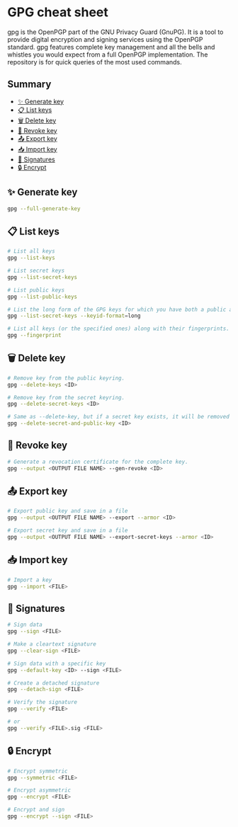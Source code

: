 # GPG cheat sheet

gpg is the OpenPGP part of the GNU Privacy Guard (GnuPG). It is a tool to provide digital encryption and signing services using the OpenPGP standard. gpg features complete key management and all the  bells  and whistles you would expect from a full OpenPGP implementation.
The repository is for quick queries of the most used commands.

## Summary

- [:sparkles: Generate key](#sparkles-generate-key)
- [:clipboard: List keys](#wastebasket-delete-key)
- [:wastebasket: Delete key](#wastebasket-delete-key)
- [:no_entry_sign: Revoke key](#no_entry_sign-revoke-key)
- [:outbox_tray: Export key](#outbox_tray-export-key)
- [:inbox_tray: Import key](#inbox_tray-import-key)
- [:lock_with_ink_pen: Signatures](#lock_with_ink_pen-signatures)
- [:lock: Encrypt](#lock-encrypt)

## :sparkles: Generate key

```bash
gpg --full-generate-key
```

## :clipboard: List keys

```bash
# List all keys
gpg --list-keys

# List secret keys
gpg --list-secret-keys

# List public keys
gpg --list-public-keys

# List the long form of the GPG keys for which you have both a public and private key.
gpg --list-secret-keys --keyid-format=long

# List all keys (or the specified ones) along with their fingerprints.
gpg --fingerprint
```

## :wastebasket: Delete key

```bash
# Remove key from the public keyring.
gpg --delete-keys <ID>

# Remove key from the secret keyring.
gpg --delete-secret-keys <ID>

# Same as --delete-key, but if a secret key exists, it will be removed first.
gpg --delete-secret-and-public-key <ID>
```

## :no_entry_sign: Revoke key

```bash
# Generate a revocation certificate for the complete key.
gpg --output <OUTPUT FILE NAME> --gen-revoke <ID>
```

## :outbox_tray: Export key

```bash
# Export public key and save in a file
gpg --output <OUTPUT FILE NAME> --export --armor <ID>

# Export secret key and save in a file
gpg --output <OUTPUT FILE NAME> --export-secret-keys --armor <ID>
```

## :inbox_tray: Import key

```bash
# Import a key
gpg --import <FILE>
```

## :lock_with_ink_pen: Signatures

```bash
# Sign data
gpg --sign <FILE>

# Make a cleartext signature
gpg --clear-sign <FILE>

# Sign data with a specific key
gpg --default-key <ID> --sign <FILE>

# Create a detached signature
gpg --detach-sign <FILE>

# Verify the signature
gpg --verify <FILE>

# or
gpg --verify <FILE>.sig <FILE>
```

## :lock: Encrypt

```bash
# Encrypt symmetric
gpg --symmetric <FILE>

# Encrypt asymmetric
gpg --encrypt <FILE>

# Encrypt and sign
gpg --encrypt --sign <FILE>
```
